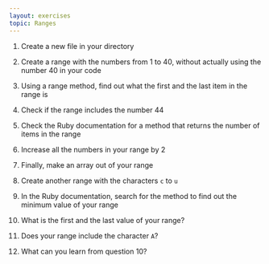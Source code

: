 ```yaml
---
layout: exercises
topic: Ranges
---
```


1. Create a new file in your directory

2. Create a range with the numbers from 1 to 40, without actually using the number 40 in your code

3. Using a range method, find out what the first and the last item in the range is

4. Check if the range includes the number 44

5. Check the Ruby documentation for a method that returns the number of items in the range

6. Increase all the numbers in your range by 2

7. Finally, make an array out of your range

8. Create another range with the characters `c` to `u`

9. In the Ruby documentation, search for the method to find out the minimum value of your range

10. What is the first and the last value of your range?

11. Does your range include the character `A`?

12. What can you learn from question 10?
